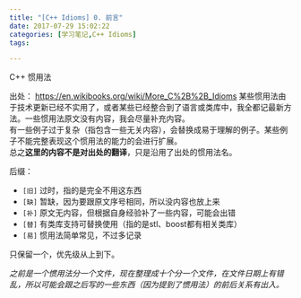 ```yaml
---
title: "[C++ Idioms] 0. 前言"
date: 2017-07-29 15:02:22
categories: [学习笔记,C++ Idioms]
tags:

---
```

C++ 惯用法

出处： <https://en.wikibooks.org/wiki/More_C%2B%2B_Idioms>
某些惯用法由于技术更新已经不实用了，或者某些已经整合到了语言或类库中，我全都记最新方法。一些惯用法原文没有内容，我会尽量补充内容。  
有一些例子过于复杂（指包含一些无关内容），会替换成易于理解的例子。某些例子不能完整表现这个惯用法的能力的会进行扩展。  
总之**这里的内容不是对出处的翻译**，只是沿用了出处的惯用法名。

后缀：
* `[旧]` 过时，指的是完全不用这东西
* `[缺]` 暂缺，因为要跟原文序号相同，所以没内容也放上来
* `[补]` 原文无内容，但根据自身经验补了一些内容，可能会出错
* `[替]` 有类库支持可替换使用（指的是stl、boost都有相关类库）
* `[易]` 惯用法简单常见，不过多记录

只保留一个，优先级从上到下。  

_之前是一个惯用法分一个文件，现在整理成十个分一个文件，在文件日期上有错乱，所以可能会跟之后写的一些东西（因为提到了惯用法）的前后关系有出入。_